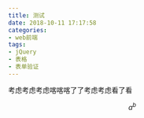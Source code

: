 ```yaml
---
title: 测试
date: 2018-10-11 17:17:58
categories: 
- web前端
tags:
- jQuery
- 表格
- 表单验证
---
```

考虑考虑考虑喀喀喀了了考虑考虑看了看

$$ a^b $$